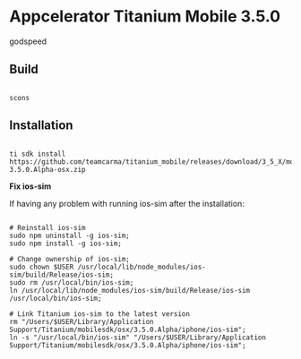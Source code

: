 Appcelerator Titanium Mobile 3.5.0
============================

godspeed 


Build
------------
```

scons

```


Installation
-----------

```

ti sdk install https://github.com/teamcarma/titanium_mobile/releases/download/3_5_X/mobilesdk-3.5.0.Alpha-osx.zip

```

**Fix ios-sim**

If having any problem with running ios-sim after the installation:

```

# Reinstall ios-sim
sudo npm uninstall -g ios-sim;
sudo npm install -g ios-sim;

# Change ownership of ios-sim;
sudo chown $USER /usr/local/lib/node_modules/ios-sim/build/Release/ios-sim;
sudo rm /usr/local/bin/ios-sim;
ln /usr/local/lib/node_modules/ios-sim/build/Release/ios-sim /usr/local/bin/ios-sim;

# Link Titanium ios-sim to the latest version
rm "/Users/$USER/Library/Application Support/Titanium/mobilesdk/osx/3.5.0.Alpha/iphone/ios-sim";
ln -s "/usr/local/bin/ios-sim" "/Users/$USER/Library/Application Support/Titanium/mobilesdk/osx/3.5.0.Alpha/iphone/ios-sim";

```

